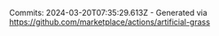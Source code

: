 Commits: 2024-03-20T07:35:29.613Z - Generated via https://github.com/marketplace/actions/artificial-grass
<br>
